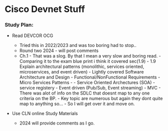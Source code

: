 # Cisco Devnet Stuff

### Study Plan:
- Read DEVCOR OCG
	- Tried this in 2022/2023 and was too boring had to stop..
	- Round two 2024 - will post comments
	- Ch.1 - That was a slog. By that I mean a very slow and boring read.
               - Comparing it to the exam blue print i think it covered sec(1.9)
	       - 1.9 Explain architectural patterns (monolithic, services oriented, microservices, and event 
driven)
	       - Lightly covered Software Architecture and Design 
	       - Functional/NonFunctional Requirements
               - Micro Services Patterns - 
               - Service Oriented Archectures (SOA) - service registery
	       - Event driven (Pub/Sub, Event streaming)
               - MVC
               - There was alot of info on the SDLC that doesnt map to any one criteria on the BP.
               - Key topic are numerous but again they dont quite map to anything so...
               - So I will get over it and move on.

- Use CLN online Study Materials
	- 2024 will provide comments as I go.

